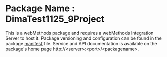 # Package Name : DimaTest1125_9Project
This is a webMethods package and requires a webMethods Integration Server to host it. Package versioning and configuration can be found in the package [manifest](./DimaTest1125_9Project/manifest.v3) file. Service and API documentation is available on the package's home page http://&lt;server&gt;:&lt;port&gt;/&lt;packagename>.